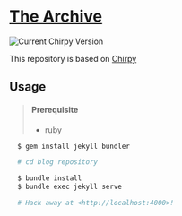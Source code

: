 # [The Archive](https://bossm0n5t3r.github.io/)

![Current Chirpy Version](https://img.shields.io/badge/version-5.3.2-brightgreen)

This repository is based on [Chirpy](https://github.com/cotes2020/jekyll-theme-chirpy)

## Usage

> #### Prerequisite
>
> - ruby

```sh
  $ gem install jekyll bundler

  # cd blog repository

  $ bundle install
  $ bundle exec jekyll serve

  # Hack away at <http://localhost:4000>!
```
